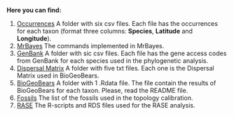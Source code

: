 __Here you can find:__

1. [Occurrences](https://github.com/karen9/Amazonia/tree/master/data/Occurrences)
A folder with six csv files. Each file has the occurrences for each taxon (format three columns: __Species__, __Latitude__ and
__Longitude__).
1. [MrBayes](https://github.com/karen9/Amazonia/tree/master/data/MrBayes)
The commands implemented in MrBayes.
1. [GenBank](https://github.com/karen9/Amazonia/tree/master/data/GenBank)
A folder with sic csv files. Each file has the gene access codes from GenBank for each species used in the phylogenetic analysis.
1. [Dispersal Matrix](https://github.com/karen9/Amazonia/tree/master/data/Dispersal_Matrix)
A folder with five txt files. Each one is the Dispersal Matrix used in BioGeoBears.
1. [BioGeoBears](https://github.com/karen9/Amazonia/tree/master/data/BioGeoBears)
A folder with 1 .Rdata file. The file contain the results of BioGeoBears for each taxon. Please, read the README file.
1. [Fossils](https://github.com/karen9/Amazonia/tree/master/data/Fossils)
The list of the fossils used in the topology calibration.
1. [RASE](https://github.com/karen9/Amazonia/tree/master/data/RASE) The R-scripts and RDS files used for the RASE analysis.
